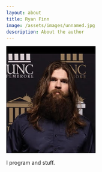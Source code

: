 ```yaml
---
layout: about
title: Ryan Finn
image: /assets/images/unnamed.jpg
description: About the author
---
```

![](/assets/images/unnamed.jpg)

I program and stuff.
